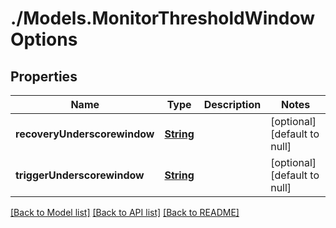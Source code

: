 # ./Models.MonitorThresholdWindowOptions
## Properties

Name | Type | Description | Notes
------------ | ------------- | ------------- | -------------
**recoveryUnderscorewindow** | [**String**][1] |  | [optional] [default to null]
**triggerUnderscorewindow** | [**String**][1] |  | [optional] [default to null]

[[Back to Model list]][2] [[Back to API list]][3] [[Back to README]][4]

[1]: string.md
[2]: ../README.md#documentation-for-models
[3]: ../README.md#documentation-for-api-endpoints
[4]: ../README.md
